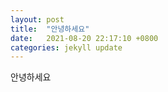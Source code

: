 ```yaml
---
layout: post
title:  "안녕하세요"
date:   2021-08-20 22:17:10 +0800
categories: jekyll update
---
```

<style>
c {display:block}
</style>

안녕하세요